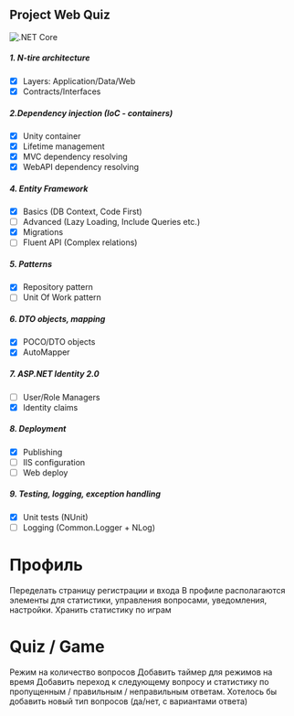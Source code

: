 ## Project Web Quiz 

![.NET Core](https://github.com/horoshev/webquiz/workflows/.NET%20Core/badge.svg)

##### 1. N-tire architecture
- [x] Layers: Application/Data/Web
- [x] Contracts/Interfaces

##### 2.Dependency injection (IoC - containers)
- [x] Unity container 
- [x] Lifetime management
- [x] MVC dependency resolving
- [x] WebAPI dependency resolving

##### 4. Entity Framework 
- [x] Basics (DB Context, Code First)
- [ ] Advanced (Lazy Loading, Include Queries etc.)
- [x] Migrations
- [ ] Fluent API (Complex relations)

##### 5. Patterns 
- [x] Repository pattern
- [ ] Unit Of Work pattern

##### 6. DTO objects, mapping 
- [x] POCO/DTO objects
- [x] AutoMapper

##### 7. ASP.NET Identity 2.0 
- [ ] User/Role Managers
- [x] Identity claims

##### 8. Deployment 
- [x] Publishing
- [ ] IIS configuration
- [ ] Web deploy

##### 9. Testing, logging, exception handling 
- [x] Unit tests (NUnit)
- [ ] Logging (Common.Logger + NLog)

# Профиль

Переделать страницу регистрации и входа
В профиле располагаются элементы для статистики, управления вопросами, уведомления, настройки.
Хранить статистику по играм

# Quiz / Game

Режим на количество вопросов
Добавить таймер для режимов на время
Добавить переход к следующему вопросу и статистику по пропущенным / правильным / неправильным ответам.
Хотелось бы добавить новый тип вопросов (да/нет, с вариантами ответа)

